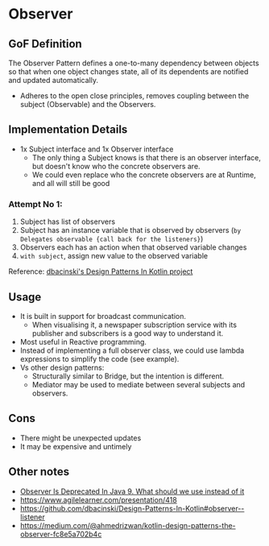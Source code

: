 # Observer

## GoF Definition

The Observer Pattern defines a one-to-many dependency between objects so that when one object changes state, all of its dependents are notified and updated automatically.
- Adheres to the open close principles, removes coupling between the subject (Observable) and the Observers.

## Implementation Details

- 1x Subject interface and 1x Observer interface
    - The only thing a Subject knows is that there is an observer interface, but doesn't know who the concrete observers are.
    - We could even replace who the concrete observers are at Runtime, and all will still be good

### Attempt No 1:
1. Subject has list of observers
2. Subject has an instance variable that is observed by observers (`by Delegates observable {call back for the listeners}`)
3. Observers each has an action when that observed variable changes
4. `with subject`, assign new value to the observed variable

Reference: [dbacinski's Design Patterns In Kotlin project](https://github.com/dbacinski/Design-Patterns-In-Kotlin/blob/master/patterns/src/test/kotlin/Listener.kt)

## Usage

- It is built in support for broadcast communication.
  - When visualising it, a newspaper subscription service with its publisher and subscribers is a good way to understand it.
- Most useful in Reactive programming.
- Instead of implementing a full observer class, we could use lambda expressions to simplify the code (see example).
- Vs other design patterns:
  - Structurally similar to Bridge, but the intention is different.
  - Mediator may be used to mediate between several subjects and observers. 

## Cons

- There might be unexpected updates
- It may be expensive and untimely

## Other notes
- [Observer Is Deprecated In Java 9. What should we use instead of it](https://stackoverflow.com/questions/46380073/observer-is-deprecated-in-java-9-what-should-we-use-instead-of-it)
- https://www.agilelearner.com/presentation/418
- https://github.com/dbacinski/Design-Patterns-In-Kotlin#observer--listener
- https://medium.com/@ahmedrizwan/kotlin-design-patterns-the-observer-fc8e5a702b4c
